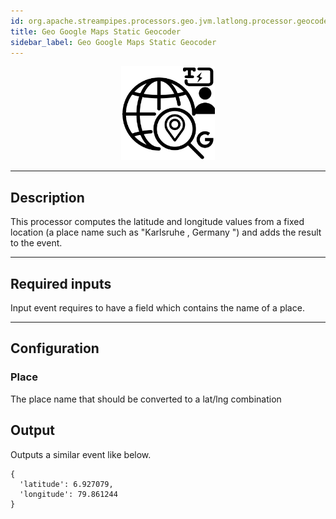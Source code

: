 ```yaml
---
id: org.apache.streampipes.processors.geo.jvm.latlong.processor.geocoder.googlemapsstatic
title: Geo Google Maps Static Geocoder
sidebar_label: Geo Google Maps Static Geocoder
---
```


<!--
  ~ Licensed to the Apache Software Foundation (ASF) under one or more
  ~ contributor license agreements.  See the NOTICE file distributed with
  ~ this work for additional information regarding copyright ownership.
  ~ The ASF licenses this file to You under the Apache License, Version 2.0
  ~ (the "License"); you may not use this file except in compliance with
  ~ the License.  You may obtain a copy of the License at
  ~
  ~    http://www.apache.org/licenses/LICENSE-2.0
  ~
  ~ Unless required by applicable law or agreed to in writing, software
  ~ distributed under the License is distributed on an "AS IS" BASIS,
  ~ WITHOUT WARRANTIES OR CONDITIONS OF ANY KIND, either express or implied.
  ~ See the License for the specific language governing permissions and
  ~ limitations under the License.
  ~
  -->



<p align="center">
    <img src="/img/pipeline-elements/org.apache.streampipes.processors.geo.jvm.latlong.processor.geocoder.googlemapsstatic/icon.png" width="150px;" class="pe-image-documentation"/>
</p>

***

## Description

This processor computes the latitude and longitude values from a fixed location (a place name such as "Karlsruhe
, Germany
") and adds the result to the event.

***

## Required inputs

Input event requires to have a field which contains the name of a place.

***

## Configuration

### Place

The place name that should be converted to a lat/lng combination

## Output

Outputs a similar event like below.

```
{
  'latitude': 6.927079,
  'longitude': 79.861244  
}
```

